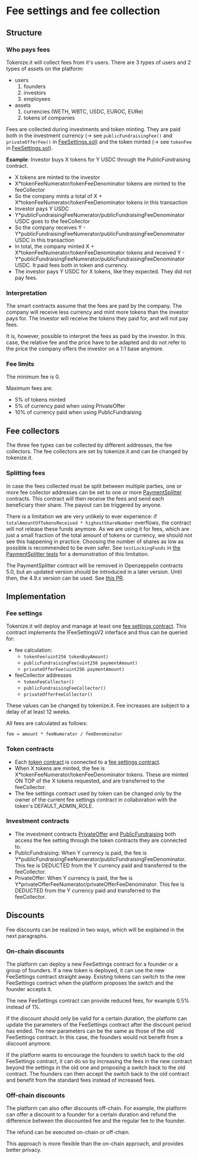 # Fee settings and fee collection

## Structure

### Who pays fees

Tokenize.it will collect fees from it's users. There are 3 types of users and 2 types of assets on the platform:

- users
  1.  founders
  2.  investors
  3.  employees
- assets
  1.  currencies (WETH, WBTC, USDC, EUROC, EURe)
  2.  tokens of companies

Fees are collected during investments and token minting. They are paid both in the investment currency (-> see `publicFundraisingFee()` and `privateOfferFee()` in [FeeSettings.sol](../contracts/FeeSettings.sol)) and the token minted (-> see `tokenFee` in [FeeSettings.sol](../contracts/FeeSettings.sol)).

**Example**:
Investor buys X tokens for Y USDC through the PublicFundraising contract.

- X tokens are minted to the investor
- X\*tokenFeeNumerator/tokenFeeDenominator tokens are minted to the feeCollector
- So the company mints a total of X + X\*tokenFeeNumerator/tokenFeeDenominator tokens in this transaction
- Investor pays Y USDC
- Y\*publicFundraisingFeeNumerator/publicFundraisingFeeDenominator USDC goes to the feeCollector
- So the company receives Y - Y\*publicFundraisingFeeNumerator/publicFundraisingFeeDenominator USDC in this transaction
- In total, the company minted X + X\*tokenFeeNumerator/tokenFeeDenominator tokens and received Y - Y\*publicFundraisingFeeNumerator/publicFundraisingFeeDenominator USDC. It paid fees both in token and currency.
- The investor pays Y USDC for X tokens, like they expected. They did not pay fees.

### Interpretation

The smart contracts assume that the fees are paid by the company. The company will receive less currency and mint more tokens than the investor pays for. The investor will receive the tokens they paid for, and will not pay fees.

It is, however, possible to interpret the fees as paid by the investor. In this case, the relative fee and the price have to be adapted and do not refer to the price the company offers the investor on a 1:1 base anymore.

### Fee limits

The minimum fee is 0.

Maximum fees are:

- 5% of tokens minted
- 5% of currency paid when using PrivateOffer
- 10% of currency paid when using PublicFundraising

## Fee collectors

The three fee types can be collected by different addresses, the fee collectors. The fee collectors are set by tokenize.it and can be changed by tokenize.it.

### Splitting fees

In case the fees collected must be split between multiple parties, one or more fee collector addresses can be set to one or more [PaymentSplitter](https://github.com/OpenZeppelin/openzeppelin-contracts/blob/release-v4.9/contracts/finance/PaymentSplitter.sol) contracts. This contract will then receive the fees and send each beneficiary their share. The payout can be triggered by anyone.

There is a limitation we are very unlikely to ever experience: if `totalAmountOfTokensReceived * highestShareNumber` overflows, the contract will not release these funds anymore. As we are using it for fees, which are just a small fraction of the total amount of tokens or currency, we should not see this happening in practice. Choosing the number of shares as low as possible is recommended to be even safer. See `testLockingFunds` in [the PaymentSplitter tests](./test/PaymentSplitter.t.sol) for a demonstration of this limitation.

The PaymentSplitter contract will be removed in Openzeppelin contracts 5.0, but an updated version should be introduced in a later version. Until then, the 4.9.x version can be used. See [this PR](https://github.com/OpenZeppelin/openzeppelin-contracts/pull/4276).

## Implementation

### Fee settings

Tokenize.it will deploy and manage at least one [fee settings contract](../contracts/FeeSettings.sol). This contract implements the IFeeSettingsV2 interface and thus can be queried for:

- fee calculation:
  - `tokenFee(uint256 tokenBuyAmount)`
  - `publicFundraisingFee(uint256 paymentAmount)`
  - `privateOfferFee(uint256 paymentAmount)`
- feeCollector addresses
  - `tokenFeeCollector()`
  - `publicFundraisingFeeCollector()`
  - `privateOfferFeeCollector()`

These values can be changed by tokenize.it. Fee increases are subject to a delay of at least 12 weeks.

All fees are calculated as follows:

```solidity
fee = amount * feeNumerator / feeDenominator
```

### Token contracts

- Each [token contract](../contracts/Token.sol) is connected to a [fee settings contract](../contracts/FeeSettings.sol).
- When X tokens are minted, the fee is X\*tokenFeeNumerator/tokenFeeDenominator tokens. These are minted ON TOP of the X tokens requested, and are transferred to the feeCollector.
- The fee settings contract used by token can be changed only by the owner of the current fee settings contract in collaboration with the token's DEFAULT_ADMIN_ROLE.

### Investment contracts

- The investment contracts [PrivateOffer](../contracts/PrivateOffer.sol) and [PublicFundraising](../contracts/PublicFundraising.sol) both access the fee setting through the token contracts they are connected to.
- PublicFundraising: When Y currency is paid, the fee is Y\*publicFundraisingFeeNumerator/publicFundraisingFeeDenominator. This fee is DEDUCTED from the Y currency paid and transferred to the feeCollector.
- PrivateOffer: When Y currency is paid, the fee is Y\*privateOfferFeeNumerator/privateOfferFeeDenominator. This fee is DEDUCTED from the Y currency paid and transferred to the feeCollector.

## Discounts

Fee discounts can be realized in two ways, which will be explained in the next paragraphs.

### On-chain discounts

The platform can deploy a new FeeSettings contract for a founder or a group of founders. If a new token is deployed, it can use the new FeeSettings contract straight away. Existing tokens can switch to the new FeeSettings contract when the platform proposes the switch and the founder accepts it.

The new FeeSettings contract can provide reduced fees, for example 0.5% instead of 1%.

If the discount should only be valid for a certain duration, the platform can update the parameters of the FeeSettings contract after the discount period has ended. The new parameters can be the same as those of the old FeeSettings contract. In this case, the founders would not benefit from a discount anymore.

If the platform wants to encourage the founders to switch back to the old FeeSettings contract, it can do so by increasing the fees in the new contract beyond the settings in the old one and proposing a switch back to the old contract. The founders can then accept the switch back to the old contract and benefit from the standard fees instead of increased fees.

### Off-chain discounts

The platform can also offer discounts off-chain. For example, the platform can offer a discount to a founder for a certain duration and refund the difference between the discounted fee and the regular fee to the founder.

The refund can be executed on-chain or off-chain.

This approach is more flexible than the on-chain approach, and provides better privacy.
